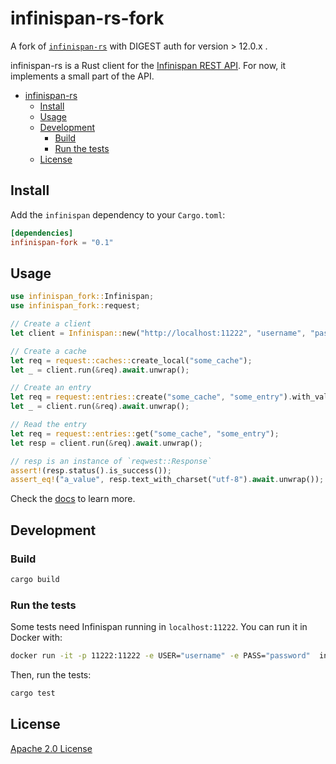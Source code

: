 # infinispan-rs-fork

A fork of [`infinispan-rs`](https://github.com/Kuadrant/infinispan-rs) with DIGEST auth for version > 12.0.x .

infinispan-rs is a Rust client for the [Infinispan REST
API](https://infinispan.org/docs/stable/titles/rest/rest.html). For now, it
implements a small part of the API.

- [infinispan-rs](#infinispan-rs)
  - [Install](#install)
  - [Usage](#usage)
  - [Development](#development)
    - [Build](#build)
    - [Run the tests](#run-the-tests)
  - [License](#license)

## Install

Add the `infinispan` dependency to your `Cargo.toml`:

```toml
[dependencies]
infinispan-fork = "0.1"
```

## Usage

```rust
use infinispan_fork::Infinispan;
use infinispan_fork::request;

// Create a client
let client = Infinispan::new("http://localhost:11222", "username", "password");

// Create a cache
let req = request::caches::create_local("some_cache");
let _ = client.run(&req).await.unwrap();

// Create an entry
let req = request::entries::create("some_cache", "some_entry").with_value("a_value".into());
let _ = client.run(&req).await.unwrap();

// Read the entry
let req = request::entries::get("some_cache", "some_entry");
let resp = client.run(&req).await.unwrap();

// resp is an instance of `reqwest::Response`
assert!(resp.status().is_success());
assert_eq!("a_value", resp.text_with_charset("utf-8").await.unwrap());
```

Check the [docs](https://docs.rs/infinispan) to learn more.

## Development

### Build

```bash
cargo build
```

### Run the tests

Some tests need Infinispan running in `localhost:11222`. You can run it in
Docker with:

```bash
docker run -it -p 11222:11222 -e USER="username" -e PASS="password"  infinispan/server:12.0.0.Final
```

Then, run the tests:

```bash
cargo test
```

## License

[Apache 2.0 License](LICENSE)
